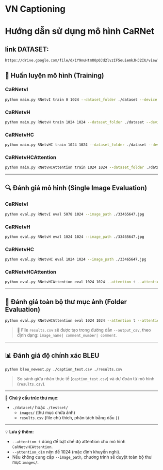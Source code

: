 ﻿# VN Captioning
# Hướng dẫn sử dụng mô hình CaRNet
## link DATASET: 
```bash
https://drive.google.com/file/d/1Y9nuHtmO0p0Jd2lvzIF5euiemkJHJ2IU/view?usp=drive_link
```
## 🚀 Huấn luyện mô hình (Training)

### CaRNetvI
```bash
python main.py RNetvI train 0 1024 --dataset_folder ./dataset --device cuda:0 --epochs 150
```

### CaRNetvH
```bash
python main.py RNetvH train 1024 1024 --dataset_folder ./dataset --device cuda:0 --epochs 150
```

### CaRNetvHC
```bash
python main.py RNetvHC train 1024 1024 --dataset_folder ./dataset --device cuda:0 --epochs 150
```

### CaRNetvHCAttention
```bash
python main.py RNetvHCAttention train 1024 1024 --dataset_folder ./dataset --device cuda:0 --epochs 150 --attention t --attention_dim 1024
```

---

## 🔍 Đánh giá mô hình (Single Image Evaluation)

### CaRNetvI
```bash
python eval.py RNetvI eval 5078 1024 --image_path ./33465647.jpg
```

### CaRNetvH
```bash
python eval.py RNetvH eval 1024 1024 --image_path ./33465647.jpg
```

### CaRNetvHC
```bash
python eval.py RNetvHC eval 1024 1024 --image_path ./33465647.jpg
```

### CaRNetvHCAttention
```bash
python eval.py RNetvHCAttention eval 1024 1024 --attention t --attention_dim 1024 --image_path ./33465647.jpg
```

---

## 📁 Đánh giá toàn bộ thư mục ảnh (Folder Evaluation)

```bash
python eval.py RNetvHCAttention eval 1024 1024 --attention t --attention_dim 1024 --dataset_folder ./testset --output_csv ./testset/caption_test4.csv
```

> 📄 File `results.csv` sẽ được tạo trong đường dẫn `--output_csv`, theo định dạng: `image_name| comment_number| comment`.

---

## 📊 Đánh giá độ chính xác BLEU

```bash
python bleu_newest.py ./caption_test.csv ./results.csv
```

> So sánh giữa nhãn thực tế (`caption_test.csv`) và dự đoán từ mô hình (`results.csv`).

---

📁 **Chú ý cấu trúc thư mục:**
- `./dataset/` hoặc `./testset/`
  - `images/` (thư mục chứa ảnh)
  - `results.csv` (file chú thích, phân tách bằng dấu `|`)

---

💡 **Lưu ý thêm:**
- `--attention t` dùng để bật chế độ attention cho mô hình `CaRNetvHCAttention`.
- `--attention_dim` nên để 1024 (mặc định khuyến nghị).
- Nếu không cung cấp `--image_path`, chương trình sẽ duyệt toàn bộ thư mục `images/`.
